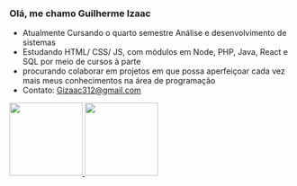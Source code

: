 ### Olá, me chamo Guilherme Izaac

-  Atualmente Cursando o quarto semestre Análise e desenvolvimento de sistemas
-  Estudando HTML/ CSS/ JS, com módulos em Node, PHP, Java, React e SQL por meio de cursos à parte
-  procurando colaborar em projetos em que possa aperfeiçoar cada vez mais meus conhecimentos na área de programação
-  Contato: Gizaac312@gmail.com

<div align="left">
  <a href="https://github.com/guizaac">
  <img height="130em" src="https://github-readme-stats.vercel.app/api?username=guizaac&show_icons=true&theme=gotham&include_all_commits=true&count_private=true"/>
  <img height="130em" src="https://github-readme-stats.vercel.app/api/top-langs/?username=guizaac&layout=compact&langs_count=7&theme=gotham"/>
</div>
  
  ##
